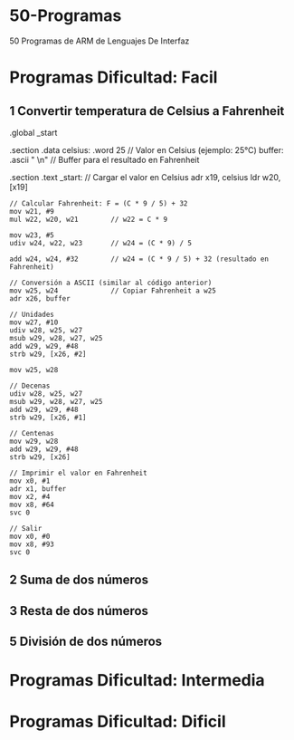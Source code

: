 # 50-Programas
50 Programas de ARM de Lenguajes De Interfaz

# Programas Dificultad: Facil
## 1 Convertir temperatura de Celsius a Fahrenheit
.global _start

.section .data
    celsius: .word 25        // Valor en Celsius (ejemplo: 25°C)
    buffer: .ascii "   \n"   // Buffer para el resultado en Fahrenheit

.section .text
_start:
    // Cargar el valor en Celsius
    adr x19, celsius
    ldr w20, [x19]           

    // Calcular Fahrenheit: F = (C * 9 / 5) + 32
    mov w21, #9
    mul w22, w20, w21        // w22 = C * 9

    mov w23, #5
    udiv w24, w22, w23       // w24 = (C * 9) / 5

    add w24, w24, #32        // w24 = (C * 9 / 5) + 32 (resultado en Fahrenheit)

    // Conversión a ASCII (similar al código anterior)
    mov w25, w24             // Copiar Fahrenheit a w25
    adr x26, buffer

    // Unidades
    mov w27, #10
    udiv w28, w25, w27       
    msub w29, w28, w27, w25  
    add w29, w29, #48        
    strb w29, [x26, #2]

    mov w25, w28             

    // Decenas
    udiv w28, w25, w27       
    msub w29, w28, w27, w25  
    add w29, w29, #48        
    strb w29, [x26, #1]

    // Centenas
    mov w29, w28             
    add w29, w29, #48        
    strb w29, [x26]

    // Imprimir el valor en Fahrenheit
    mov x0, #1               
    adr x1, buffer           
    mov x2, #4               
    mov x8, #64              
    svc 0

    // Salir
    mov x0, #0               
    mov x8, #93              
    svc 0

## 2 Suma de dos números

## 3 Resta de dos números
 
## 5 División de dos números
   

# Programas Dificultad: Intermedia

# Programas Dificultad: Dificil
